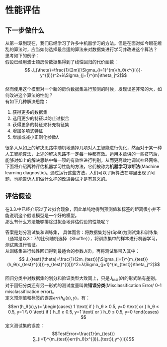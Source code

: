# 性能评估
## 下一步做什么
从第一章到现在，我们已经学习了许多中机器学习的方法。但是在面对如今眼花缭乱的算法时，应当如何选择最合适的算法来对数据集进行学习并改进这个算法？   
思考如下的例子：   
假设已经用波士顿房价数据集得到了线性回归的代价函数：   
$$ J_{\theta}=\frac{1}{2m}[\Sigma_{i=1}^{m}(h_θ(x^{(i)})-y^{(i)})^2+λ\Sigma_{j=1}^{m}\theta_j^2]$$   
然而使用这个模型对一个新的房价数据集进行预测的时候，发现误差非常的大，如何改进这个算法的性能？   
有如下几种解决思路：   
1. 获得更多的数据集
2. 选用更少的特征以防止过拟合
3. 获得更多的特征来补充特征集
4. 增加多项式特征
5. 增加或减小正则化参数$λ$    
 
很多人从如上的解决思路中随机地选择几项对人工智能进行优化，然而对于某一种人工智能算法，上述的解决思路不一定每一种都有效。运用本章讲的一些技巧后，能够对如上的解决思路中每一项的有效性进行判别，从而更高效地调试神经网络。    
下面将介绍两种评估机器学习性能的方法，它们被称为**机器学习诊断法**(Machine learning diagnostic)。通过运行这些方法，人们可以了解算法在哪里出现了问题，也能告诉人们做什么样的改进尝试才是有意义的。    
## 评估假设
在3.3.中已经介绍过了过拟合现象，因此单纯地得到预测值和标签的距离很小并不能说明这个假设模型是一个好的模型。   
那么有什么方法能够排除过拟合地评估假设的性能呢？   

答案是划分测试集和训练集， 具体而言：将数据集划分(Split)为测试集和训练集（通常是以3：7的比例随机选择（Shuffle）），将训练集中的样本进行机器学习，测试集进行验证。    
从训练集进行线性回归得到最适合的参数$J(θ)$，再将测试集带入其中：   
$$ J_{test}(\theta)=\frac{1}{2m_{test}}[\Sigma_{i=1}^{m_{test}}(h_θ(x_{test}^{(i)})-y_{test}^{(i)})^2+λ\Sigma_{j=1}^{m_{test}}\theta_j^2]$$  
回归分类中对数据集的划分和验证类型大致同上，只是$J_{test}(\theta)$的形式略有差别。  
对于回归分类还有另一形式的测试度量叫做**错误分类**(Misclassification Error/ 0-1 misclassification error)。   
定义预测值和标签的误差$err(h_θ(x),y)$，有：   
$$err(h_θ(x),y)= 
\begin{cases}
    1  \text{   if     }   h_θ ≥ 0.5, y=0 \text{   or     } h_θ ≤ 0.5, y=1 \\
    0  \text{   if     }   h_θ ≥ 0.5, y=1 \text{   or     } h_θ ≤ 0.5, y=0
\end{cases}
$$
定义测试集的误差：
$$TestError=\frac{1}{m_{test}}∑_{i=1}^{m_{test}}err(h_θ(x^{(i)}_{test}),y^{(i)})$$
